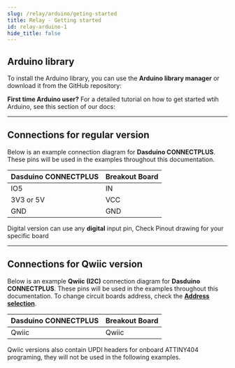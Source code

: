 ```yaml
---
slug: /relay/arduino/geting-started
title: Relay - Getting started
id: relay-arduino-1
hide_title: false
---
```


## Arduino library

To install the Arduino library, you can use the **Arduino library manager** or download it from the GitHub repository:
<QuickLink  
  title="Relay board Arduino library"  
  description="Relay board Arduino library by Soldered"  
  url="https://github.com/SolderedElectronics/Soldered-Relay-Arduino-Library"  
/>  
<InfoBox>

**First time Arduino user?** For a detailed tutorial on how to get started wtih Arduino, see this section of our docs:

<QuickLink  
  title="Getting started with Arduino"  
  description="A full, comprehensive tutorial on how to fully set up and upload code for the first time on an Arduino board, from scratch!"  
  url="/documentation/arduino/quick-start-guide"  
/>  

</InfoBox>

---

## Connections for regular version
Below is an example connection diagram for **Dasduino CONNECTPLUS**. These pins will be used in the examples throughout this documentation.

| **Dasduino CONNECTPLUS** | **Breakout Board** |
|---|---|
| IO5 | IN |
| 3V3 or 5V | VCC |
| GND | GND |

<InfoBox> Digital version can use any **digital** input pin, Check Pinout drawing for your specific board </InfoBox>

---

## Connections for Qwiic version
Below is an example **Qwiic (I2C)** connection diagram for **Dasduino CONNECTPLUS**. These pins will be used in the examples throughout this documentation. To change circuit boards address, check the [**Address selection**](/documentation/relay/hardware#address-selection-for-qwiic-version).

| **Dasduino CONNECTPLUS** | **Breakout Board** |
| ------------------------ | ------------------ |
| Qwiic                    | Qwiic              |

<InfoBox> Qwiic versions also contain UPDI headers for onboard ATTINY404 programing, they will not be used in the following examples. </InfoBox>